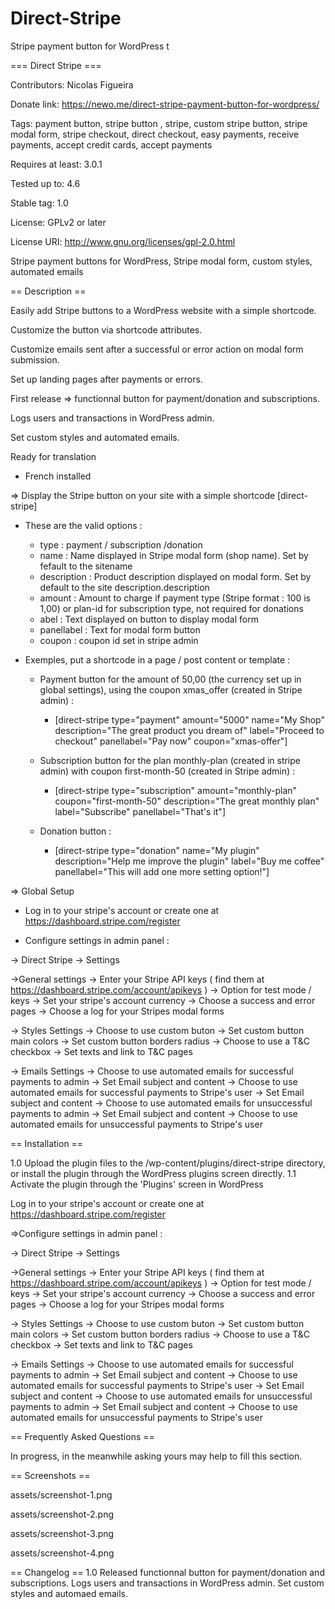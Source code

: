 # Direct-Stripe
Stripe payment button for WordPress t

=== Direct Stripe ===

Contributors: Nicolas Figueira

Donate link: https://newo.me/direct-stripe-payment-button-for-wordpress/

Tags: payment button, stripe button , stripe, custom stripe button, stripe modal form, stripe checkout, direct checkout, easy payments, receive payments, accept credit cards, accept payments

Requires at least: 3.0.1

Tested up to: 4.6

Stable tag: 1.0

License: GPLv2 or later 

License URI: http://www.gnu.org/licenses/gpl-2.0.html


Stripe payment buttons for WordPress, Stripe modal form, custom styles, automated emails

== Description ==

Easily add Stripe buttons to a WordPress website with a simple shortcode.

Customize the button via shortcode attributes.

Customize emails sent after a successful or error action on modal form submission.

Set up landing pages after payments or errors.

First release => functionnal button for payment/donation and subscriptions.

Logs users and transactions in WordPress admin.

Set custom styles and automated emails.

Ready for translation 
 - French installed

=> Display the Stripe button on your site with a simple shortcode [direct-stripe]

 - These are the valid options :

    - type : payment / subscription /donation
    - name : Name displayed in Stripe modal form (shop name). Set by fefault to the sitename
    - description : Product description displayed on modal form. Set by default to the site description.description
    - amount : Amount to charge if payment type (Stripe format : 100 is 1,00) or plan-id for subscription type, not required for donations
    - abel : Text displayed on button to display modal form
    - panellabel : Text for modal form button
	- coupon : coupon id set in stripe admin

 - Exemples, put a shortcode in a page / post content or template :

    - Payment button for the amount of 50,00 (the currency set up in global settings), using the coupon xmas_offer (created in Stripe admin) :
        - [direct-stripe type="payment" amount="5000" name="My Shop" description="The great product you dream of" label="Proceed to checkout" panellabel="Pay now" coupon="xmas-offer"]

    - Subscription button for the plan monthly-plan (created in stripe admin) with coupon first-month-50 (created in Stripe admin) :
        - [direct-stripe type="subscription" amount="monthly-plan" coupon="first-month-50" description="The great monthly plan" label="Subscribe" panellabel="That's it"]

    - Donation button :
        - [direct-stripe type="donation" name="My plugin" description="Help me improve the plugin" label="Buy me coffee" panellabel="This will add one more setting option!"]


=> Global Setup

  - Log in to your stripe's account or create one at https://dashboard.stripe.com/register

  - Configure settings in admin panel :

-> Direct Stripe -> Settings

->General settings
    -> Enter your Stripe API keys ( find them at https://dashboard.stripe.com/account/apikeys )
    -> Option for test mode / keys
    -> Set your stripe's account currency 
    -> Choose a success and error pages
    -> Choose a log for your Stripes modal forms

-> Styles Settings
    -> Choose to use custom buton
    -> Set custom button main colors
    -> Set custom button borders radius
    -> Choose to use a T&C checkbox 
    -> Set texts and link to T&C pages

-> Emails Settings
    -> Choose to use automated emails for successful payments to admin
    -> Set Email subject and content
    -> Choose to use automated emails for successful payments to Stripe's user
    -> Set Email subject and content
    -> Choose to use automated emails for unsuccessful payments to admin
    -> Set Email subject and content
    -> Choose to use automated emails for unsuccessful payments to Stripe's user

== Installation ==

1.0 Upload the plugin files to the /wp-content/plugins/direct-stripe directory, or install the plugin through the WordPress plugins screen directly. 
1.1 Activate the plugin through the 'Plugins' screen in WordPress

Log in to your stripe's account or create one at https://dashboard.stripe.com/register

=>Configure settings in admin panel :

-> Direct Stripe -> Settings

->General settings
    -> Enter your Stripe API keys ( find them at https://dashboard.stripe.com/account/apikeys )
    -> Option for test mode / keys
    -> Set your stripe's account currency 
    -> Choose a success and error pages
    -> Choose a log for your Stripes modal forms

-> Styles Settings
    -> Choose to use custom buton
    -> Set custom button main colors
    -> Set custom button borders radius
    -> Choose to use a T&C checkbox 
    -> Set texts and link to T&C pages

-> Emails Settings
    -> Choose to use automated emails for successful payments to admin
    -> Set Email subject and content
    -> Choose to use automated emails for successful payments to Stripe's user
    -> Set Email subject and content
    -> Choose to use automated emails for unsuccessful payments to admin
    -> Set Email subject and content
    -> Choose to use automated emails for unsuccessful payments to Stripe's user
	
	

== Frequently Asked Questions ==

In progress, in the meanwhile asking yours may help to fill this section.

== Screenshots ==

assets/screenshot-1.png

assets/screenshot-2.png

assets/screenshot-3.png

assets/screenshot-4.png

== Changelog == 
1.0 Released functionnal button for payment/donation and subscriptions. 
Logs users and transactions in WordPress admin. 
Set custom styles and automaed emails.
